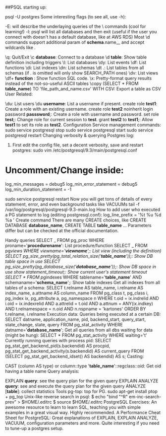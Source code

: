 ##PSQL
starting up:

psql -U postgres
Some interesting flags (to see all, use -h):

-E: will describe the underlaying queries of the \ commands (cool for learning!)
-l: psql will list all databases and then exit (useful if the user you connect with doesn't has a default database, like at AWS RDS)
Most \d commands support additional param of **schema**.name\_\_ and accept wildcards like _._

\q: Quit/Exit
\c **database**: Connect to a database
\d **table**: Show table definition including triggers
\l: List databases
\dy: List events
\df: List functions
\di: List indexes
\dn: List schemas
\dt _._: List tables from all schemas (if _._ is omitted will only show SEARCH_PATH ones)
\dv: List views
\df+ **function** : Show function SQL code.
\x: Pretty-format query results instead of the not-so-useful ASCII tables
\copy (SELECT \* FROM **table_name**) TO 'file_path_and_name.csv' WITH CSV: Export a table as CSV
User Related:

\du: List users
\du **username**: List a username if present.
create role **test1**: Create a role with an existing username.
create role **test2** noinherit login password **passsword**;: Create a role with username and password.
set role **test**;: Change role for current session to **test**.
grant **test2** to **test1**;: Allow **test1** to set its role as **test2**.
Configuration
Service management commands:
sudo service postgresql stop
sudo service postgresql start
sudo service postgresql restart
Changing verbosity & querying Postgres log:

1.  First edit the config file, set a decent verbosity, save and restart postgres:
    sudo vim /etc/postgresql/9.3/main/postgresql.conf

# Uncomment/Change inside:

log_min_messages = debug5
log_min_error_statement = debug5
log_min_duration_statement = -1

sudo service postgresql restart
Now you will get tons of details of every statement, error, and even background tasks like VACUUMs
tail -f /var/log/postgresql/postgresql-9.3-main.log
How to add user who executed a PG statement to log (editing postgresql.conf):
log_line_prefix = '%t %u %d %a '
Create command
There are many CREATE choices, like CREATE DATABASE **database_name**, CREATE TABLE **table_name** ... Parameters differ but can be checked at the official documentation.

Handy queries
SELECT _ FROM pg_proc WHERE proname='**procedurename**': List procedure/function
SELECT _ FROM pg*views WHERE viewname='**viewname**';: List view (including the definition)
SELECT pg_size_pretty(pg_total_relation_size('**table_name**'));: Show DB table space in use
SELECT pg_size_pretty(pg_database_size('**database_name**'));: Show DB space in use
show statement_timeout;: Show current user's statement timeout
SELECT * FROM pg*indexes WHERE tablename='**table_name**' AND schemaname='**schema_name**';: Show table indexes
Get all indexes from all tables of a schema:
SELECT
t.relname AS table_name,
i.relname AS index_name,
a.attname AS column_name
FROM
pg_class t,
pg_class i,
pg_index ix,
pg_attribute a,
pg_namespace n
WHERE
t.oid = ix.indrelid
AND i.oid = ix.indexrelid
AND a.attrelid = t.oid
AND a.attnum = ANY(ix.indkey)
AND t.relnamespace = n.oid
AND n.nspname = 'kartones'
ORDER BY
t.relname,
i.relname
Execution data:
Queries being executed at a certain DB:
SELECT datname, application_name, pid, backend_start, query_start, state_change, state, query
FROM pg_stat_activity
WHERE datname='**database_name**';
Get all queries from all dbs waiting for data (might be hung):
SELECT * FROM pg_stat_activity WHERE waiting='t'
Currently running queries with process pid:
SELECT pg_stat_get_backend_pid(s.backendid) AS procpid,
pg_stat_get_backend_activity(s.backendid) AS current_query
FROM (SELECT pg_stat_get_backend_idset() AS backendid) AS s;
Casting:

CAST (column AS type) or column::type
'**table_name**'::regclass::oid: Get oid having a table name
Query analysis:

EXPLAIN **query**: see the query plan for the given query
EXPLAIN ANALYZE **query**: see and execute the query plan for the given query
ANALYZE [__table__]: collect statistics
Tools
pg-top: top for PG. sudo apt-get install ptop + pg_top
Unix-like reverse search in psql:
$ echo "bind "^R" em-inc-search-prev" > $HOME/.editrc
$ source $HOME/.editrc
PostgreSQL Exercises: An awesome resource to learn to learn SQL, teaching you with simple examples in a great visual way. Highly recommended.
A Performance Cheat Sheet for PostgreSQL: Great explanations of EXPLAIN, EXPLAIN ANALYZE, VACUUM, configuration parameters and more. Quite interesting if you need to tune-up a postgres setup.
